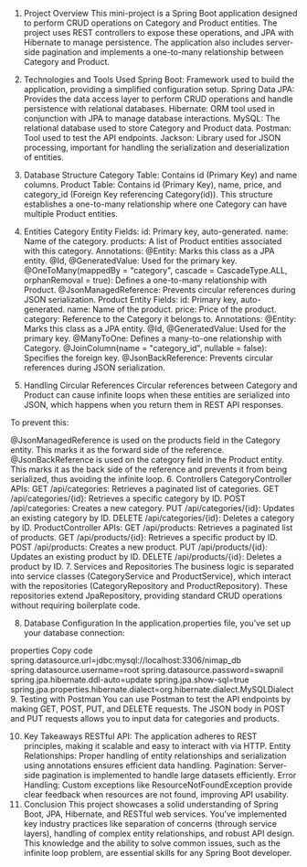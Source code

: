 1. Project Overview
This mini-project is a Spring Boot application designed to perform CRUD operations on Category and Product entities. The project uses REST controllers to expose these operations, and JPA with Hibernate to manage persistence. The application also includes server-side pagination and implements a one-to-many relationship between Category and Product.

2. Technologies and Tools Used
Spring Boot: Framework used to build the application, providing a simplified configuration setup.
Spring Data JPA: Provides the data access layer to perform CRUD operations and handle persistence with relational databases.
Hibernate: ORM tool used in conjunction with JPA to manage database interactions.
MySQL: The relational database used to store Category and Product data.
Postman: Tool used to test the API endpoints.
Jackson: Library used for JSON processing, important for handling the serialization and deserialization of entities.
3. Database Structure
Category Table: Contains id (Primary Key) and name columns.
Product Table: Contains id (Primary Key), name, price, and category_id (Foreign Key referencing Category(id)).
This structure establishes a one-to-many relationship where one Category can have multiple Product entities.

4. Entities
Category Entity
Fields:
id: Primary key, auto-generated.
name: Name of the category.
products: A list of Product entities associated with this category.
Annotations:
@Entity: Marks this class as a JPA entity.
@Id, @GeneratedValue: Used for the primary key.
@OneToMany(mappedBy = "category", cascade = CascadeType.ALL, orphanRemoval = true): Defines a one-to-many relationship with Product.
@JsonManagedReference: Prevents circular references during JSON serialization.
Product Entity
Fields:
id: Primary key, auto-generated.
name: Name of the product.
price: Price of the product.
category: Reference to the Category it belongs to.
Annotations:
@Entity: Marks this class as a JPA entity.
@Id, @GeneratedValue: Used for the primary key.
@ManyToOne: Defines a many-to-one relationship with Category.
@JoinColumn(name = "category_id", nullable = false): Specifies the foreign key.
@JsonBackReference: Prevents circular references during JSON serialization.
5. Handling Circular References
Circular references between Category and Product can cause infinite loops when these entities are serialized into JSON, which happens when you return them in REST API responses.

To prevent this:

@JsonManagedReference is used on the products field in the Category entity. This marks it as the forward side of the reference.
@JsonBackReference is used on the category field in the Product entity. This marks it as the back side of the reference and prevents it from being serialized, thus avoiding the infinite loop.
6. Controllers
CategoryController
APIs:
GET /api/categories: Retrieves a paginated list of categories.
GET /api/categories/{id}: Retrieves a specific category by ID.
POST /api/categories: Creates a new category.
PUT /api/categories/{id}: Updates an existing category by ID.
DELETE /api/categories/{id}: Deletes a category by ID.
ProductController
APIs:
GET /api/products: Retrieves a paginated list of products.
GET /api/products/{id}: Retrieves a specific product by ID.
POST /api/products: Creates a new product.
PUT /api/products/{id}: Updates an existing product by ID.
DELETE /api/products/{id}: Deletes a product by ID.
7. Services and Repositories
The business logic is separated into service classes (CategoryService and ProductService), which interact with the repositories (CategoryRepository and ProductRepository). These repositories extend JpaRepository, providing standard CRUD operations without requiring boilerplate code.

8. Database Configuration
In the application.properties file, you’ve set up your database connection:

properties
Copy code
spring.datasource.url=jdbc:mysql://localhost:3306/nimap_db
spring.datasource.username=root
spring.datasource.password=swapnil
spring.jpa.hibernate.ddl-auto=update
spring.jpa.show-sql=true
spring.jpa.properties.hibernate.dialect=org.hibernate.dialect.MySQLDialect
9. Testing with Postman
You can use Postman to test the API endpoints by making GET, POST, PUT, and DELETE requests. The JSON body in POST and PUT requests allows you to input data for categories and products.

10. Key Takeaways
RESTful API: The application adheres to REST principles, making it scalable and easy to interact with via HTTP.
Entity Relationships: Proper handling of entity relationships and serialization using annotations ensures efficient data handling.
Pagination: Server-side pagination is implemented to handle large datasets efficiently.
Error Handling: Custom exceptions like ResourceNotFoundException provide clear feedback when resources are not found, improving API usability.
11. Conclusion
This project showcases a solid understanding of Spring Boot, JPA, Hibernate, and RESTful web services. You’ve implemented key industry practices like separation of concerns (through service layers), handling of complex entity relationships, and robust API design. This knowledge and the ability to solve common issues, such as the infinite loop problem, are essential skills for any Spring Boot developer.
